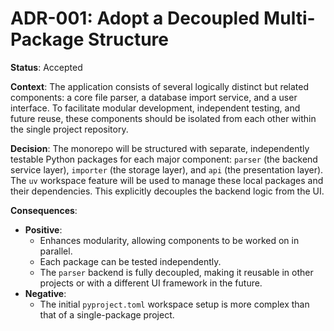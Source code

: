 # ADR-001: Adopt a Decoupled Multi-Package Structure

**Status**: Accepted

**Context**: The application consists of several logically distinct but related components: a core file parser, a database import service, and a user interface. To facilitate modular development, independent testing, and future reuse, these components should be isolated from each other within the single project repository.

**Decision**: The monorepo will be structured with separate, independently testable Python packages for each major component: `parser` (the backend service layer), `importer` (the storage layer), and `api` (the presentation layer). The `uv` workspace feature will be used to manage these local packages and their dependencies. This explicitly decouples the backend logic from the UI.

**Consequences**:
* **Positive**:
    * Enhances modularity, allowing components to be worked on in parallel.
    * Each package can be tested independently.
    * The `parser` backend is fully decoupled, making it reusable in other projects or with a different UI framework in the future.
* **Negative**:
    * The initial `pyproject.toml` workspace setup is more complex than that of a single-package project.
